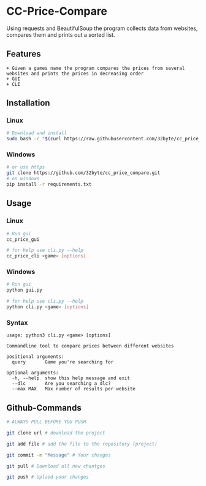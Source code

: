 # CC-Price-Compare
Using requests and BeautifulSoup the program collects data from websites, compares them and prints out a sorted list. 

## Features
```
+ Given a games name the program compares the prices from several websites and prints the prices in decreasing order
+ GUI
+ CLI
```

## Installation
### Linux
```bash
# Download and install
sudo bash -c "$(curl https://raw.githubusercontent.com/32byte/cc_price_compare/master/unix-install.sh)"
```

### Windows
```bash
# or use https
git clone https://github.com/32byte/cc_price_compare.git
# on windows
pip install -r requirements.txt
```

## Usage
### Linux
```bash
# Run gui
cc_price_gui

# for help use cli.py --help
cc_price_cli <game> [options]
```

### Windows
```bash
# Run gui
python gui.py

# for help use cli.py --help
python cli.py <game> [options]
```

### Syntax
```
usage: python3 cli.py <game> [options]

Commandline tool to compare prices between different websites

positional arguments:
  query       Game you're searching for

optional arguments:
  -h, --help  show this help message and exit
  --dlc       Are you searching a dlc?
  --max MAX   Max number of results per website
```

## Github-Commands
```bash
# ALWAYS PULL BEFORE YOU PUSH

git clone url # download the project

git add file # add the file to the repository (project)

git commit -m "Message" # Your changes 

git pull # Download all new chantges

git push # Uplaod your changes
```